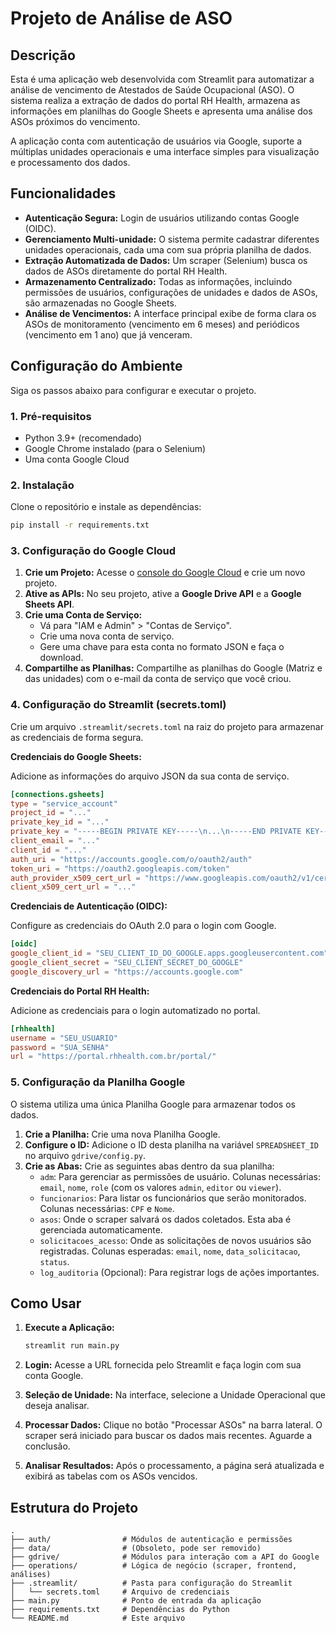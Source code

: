 # Projeto de Análise de ASO

## Descrição

Esta é uma aplicação web desenvolvida com Streamlit para automatizar a análise de vencimento de Atestados de Saúde Ocupacional (ASO). O sistema realiza a extração de dados do portal RH Health, armazena as informações em planilhas do Google Sheets e apresenta uma análise dos ASOs próximos do vencimento.

A aplicação conta com autenticação de usuários via Google, suporte a múltiplas unidades operacionais e uma interface simples para visualização e processamento dos dados.

## Funcionalidades

- **Autenticação Segura:** Login de usuários utilizando contas Google (OIDC).
- **Gerenciamento Multi-unidade:** O sistema permite cadastrar diferentes unidades operacionais, cada uma com sua própria planilha de dados.
- **Extração Automatizada de Dados:** Um scraper (Selenium) busca os dados de ASOs diretamente do portal RH Health.
- **Armazenamento Centralizado:** Todas as informações, incluindo permissões de usuários, configurações de unidades e dados de ASOs, são armazenadas no Google Sheets.
- **Análise de Vencimentos:** A interface principal exibe de forma clara os ASOs de monitoramento (vencimento em 6 meses) and periódicos (vencimento em 1 ano) que já venceram.

## Configuração do Ambiente

Siga os passos abaixo para configurar e executar o projeto.

### 1. Pré-requisitos

- Python 3.9+ (recomendado)
- Google Chrome instalado (para o Selenium)
- Uma conta Google Cloud

### 2. Instalação

Clone o repositório e instale as dependências:

```bash
pip install -r requirements.txt
```

### 3. Configuração do Google Cloud

1.  **Crie um Projeto:** Acesse o [console do Google Cloud](https://console.cloud.google.com/) e crie um novo projeto.
2.  **Ative as APIs:** No seu projeto, ative a **Google Drive API** e a **Google Sheets API**.
3.  **Crie uma Conta de Serviço:**
    - Vá para "IAM e Admin" > "Contas de Serviço".
    - Crie uma nova conta de serviço.
    - Gere uma chave para esta conta no formato JSON e faça o download.
4.  **Compartilhe as Planilhas:** Compartilhe as planilhas do Google (Matriz e das unidades) com o e-mail da conta de serviço que você criou.

### 4. Configuração do Streamlit (secrets.toml)

Crie um arquivo `.streamlit/secrets.toml` na raiz do projeto para armazenar as credenciais de forma segura.

**Credenciais do Google Sheets:**

Adicione as informações do arquivo JSON da sua conta de serviço.

```toml
[connections.gsheets]
type = "service_account"
project_id = "..."
private_key_id = "..."
private_key = "-----BEGIN PRIVATE KEY-----\n...\n-----END PRIVATE KEY-----\n"
client_email = "..."
client_id = "..."
auth_uri = "https://accounts.google.com/o/oauth2/auth"
token_uri = "https://oauth2.googleapis.com/token"
auth_provider_x509_cert_url = "https://www.googleapis.com/oauth2/v1/certs"
client_x509_cert_url = "..."
```

**Credenciais de Autenticação (OIDC):**

Configure as credenciais do OAuth 2.0 para o login com Google.

```toml
[oidc]
google_client_id = "SEU_CLIENT_ID_DO_GOOGLE.apps.googleusercontent.com"
google_client_secret = "SEU_CLIENT_SECRET_DO_GOOGLE"
google_discovery_url = "https://accounts.google.com"
```

**Credenciais do Portal RH Health:**

Adicione as credenciais para o login automatizado no portal.

```toml
[rhhealth]
username = "SEU_USUARIO"
password = "SUA_SENHA"
url = "https://portal.rhhealth.com.br/portal/"
```

### 5. Configuração da Planilha Google

O sistema utiliza uma única Planilha Google para armazenar todos os dados.

1.  **Crie a Planilha:** Crie uma nova Planilha Google.
2.  **Configure o ID:** Adicione o ID desta planilha na variável `SPREADSHEET_ID` no arquivo `gdrive/config.py`.
3.  **Crie as Abas:** Crie as seguintes abas dentro da sua planilha:
    -   `adm`: Para gerenciar as permissões de usuário. Colunas necessárias: `email`, `nome`, `role` (com os valores `admin`, `editor` ou `viewer`).
    -   `funcionarios`: Para listar os funcionários que serão monitorados. Colunas necessárias: `CPF` e `Nome`.
    -   `asos`: Onde o scraper salvará os dados coletados. Esta aba é gerenciada automaticamente.
    -   `solicitacoes_acesso`: Onde as solicitações de novos usuários são registradas. Colunas esperadas: `email`, `nome`, `data_solicitacao`, `status`.
    -   `log_auditoria` (Opcional): Para registrar logs de ações importantes.

## Como Usar

1.  **Execute a Aplicação:**

    ```bash
    streamlit run main.py
    ```

2.  **Login:** Acesse a URL fornecida pelo Streamlit e faça login com sua conta Google.

3.  **Seleção de Unidade:** Na interface, selecione a Unidade Operacional que deseja analisar.

4.  **Processar Dados:** Clique no botão "Processar ASOs" na barra lateral. O scraper será iniciado para buscar os dados mais recentes. Aguarde a conclusão.

5.  **Analisar Resultados:** Após o processamento, a página será atualizada e exibirá as tabelas com os ASOs vencidos.

## Estrutura do Projeto

```
.
├── auth/                # Módulos de autenticação e permissões
├── data/                # (Obsoleto, pode ser removido)
├── gdrive/              # Módulos para interação com a API do Google
├── operations/          # Lógica de negócio (scraper, frontend, análises)
├── .streamlit/          # Pasta para configuração do Streamlit
│   └── secrets.toml     # Arquivo de credenciais
├── main.py              # Ponto de entrada da aplicação
├── requirements.txt     # Dependências do Python
└── README.md            # Este arquivo
```
